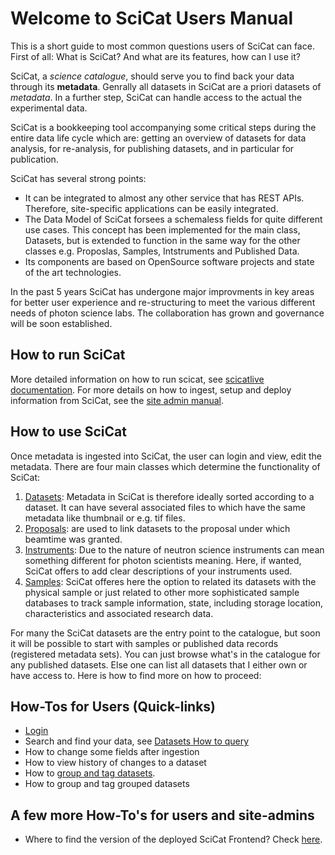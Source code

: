 # Welcome to SciCat Users Manual

This is a short guide to most common questions users of SciCat can face. 
First of all: What is SciCat? And what are its features, how can I use it? 

SciCat, a _science catalogue_, should serve you to find back your data through its **metadata**. Genrally all datasets in SciCat are a priori datasets of _metadata_. In a further step, SciCat can handle access to the actual the experimental data. 

SciCat is a bookkeeping tool accompanying some critical steps during the entire data life cycle which are: getting an overview of datasets for data analysis, for re-analysis, for publishing datasets, and in particular for publication. 

SciCat has several strong points:

* It can be integrated to almost any other service that has REST APIs. Therefore, site-specific applications can be easily integrated. 
* The Data Model of SciCat forsees a schemaless fields for quite different use cases. This concept has been implemented for the main class, Datasets, but is extended to function in the same way for the other classes e.g. Proposlas, Samples, Intstruments and Published Data.
* Its components are based on OpenSource software projects and state of the art technologies. 

In the past 5 years SciCat has undergone major improvments in key areas for better user experience and re-structuring to meet the various different needs of photon science labs. The collaboration has grown and governance will be soon established.

## How to run SciCat
More detailed information on how to run scicat, see [scicatlive documentation](https://www.scicatproject.org/scicatlive/latest/). For more details on how to ingest, setup and deploy information from SciCat, see the [site admin manual](operator/index.md). 

## How to use SciCat

Once metadata is ingested into SciCat, the user can login and view, edit the metadata. There are four main classes which determine the functionality of SciCat: 

1. [Datasets](../datasets/index.md): Metadata in SciCat is therefore ideally sorted according to a dataset. It can have several associated files to which have the same metadata like thumbnail or e.g. tif files.
2. [Proposals](../proposals.md): are used to link datasets to the proposal under which beamtime was granted.
3. [Instruments](../instruments.md): Due to the nature of neutron science instruments can mean something different for photon scientists meaning. Here, if wanted, SciCat offers to add clear descriptions of your instruments used.
4. [Samples](../samples.md): SciCat offeres here the option to related its datasets with the physical sample or just related to other more sophisticated sample databases to track sample information, state, including storage location, characteristics and associated research data.

For many the SciCat datasets are the entry point to the catalogue, but soon it will be possible to start with samples or published data records (registered metadata sets).
You can just browse what's in the catalogue for any published datasets. Else one can list all datasets that I either own or have access to. Here is how to find more on how to proceed:

## How-Tos for Users (Quick-links)

* [Login](../login/index.md)
* Search and find your data, see [Datasets How to query](../datasets/index.md#how-to-query-datasets)
*   How to change some fields after ingestion
*   How to view history of changes to a dataset
*   How to [group and tag datasets](../datasets/grouping_tagging_ds.md).
*   How to group and tag grouped datasets

## A few more How-To's for users and site-admins
* Where to find the version of the deployed SciCat Frontend? Check [here](../about/operatorHowTos.md).



